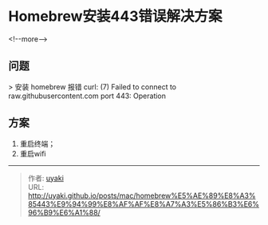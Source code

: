# Homebrew安装443错误解决方案


&lt;!--more--&gt;
## 问题

&gt; 安装 homebrew 报错 curl: (7) Failed to connect to raw.githubusercontent.com port 443: Operation

## 方案

1. 重启终端；
2. 重启wifi


---

> 作者: [uyaki](https://www.github.com/uyaki)  
> URL: http://uyaki.github.io/posts/mac/homebrew%E5%AE%89%E8%A3%85443%E9%94%99%E8%AF%AF%E8%A7%A3%E5%86%B3%E6%96%B9%E6%A1%88/  

